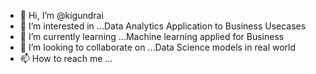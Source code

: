 - 👋 Hi, I’m @kigundrai
- 👀 I’m interested in ...Data Analytics Application to Business Usecases
- 🌱 I’m currently learning ...Machine learning applied for Business
- 💞️ I’m looking to collaborate on ...Data Science models in real world
- 📫 How to reach me ...

<!---
kigundrai/kigundrai is a ✨ special ✨ repository because its `README.md` (this file) appears on your GitHub profile.
You can click the Preview link to take a look at your changes.
--->
